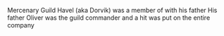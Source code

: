 Mercenary Guild Havel (aka Dorvik) was a member of with his father
His father Oliver was the guild commander and a hit was put on the entire company

